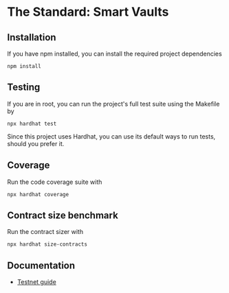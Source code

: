 # The Standard: Smart Vaults

## Installation
If you have npm installed, you can install the required project dependencies
```
npm install
```

## Testing
If you are in root, you can run the project's full test suite using the Makefile by
```
npx hardhat test
```
Since this project uses Hardhat, you can use its default ways to run tests, should you prefer it.
## Coverage
Run the code coverage suite with
```
npx hardhat coverage
```

## Contract size benchmark
Run the contract sizer with
```
npx hardhat size-contracts
```

## Documentation
- [Testnet guide](docs/TESTNET)
